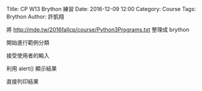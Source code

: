 Title: CP W13 Brython 練習
Date: 2016-12-09 12:00
Category: Course
Tags: Brython
Author: 許凱翔

將 <a href="http://mde.tw/2016fallcp/course/Python3Programs.txt">http://mde.tw/2016fallcp/course/Python3Programs.txt</a> 整理成 brython

<!-- PELICAN_END_SUMMARY -->

<!-- 導入 Brython 標準程式庫 -->

<script type="text/javascript" 
    src="https://cdn.rawgit.com/brython-dev/brython/master/www/src/brython_dist.js">
</script>

<!-- 啟動 Brython -->
<script>
window.onload=function(){
brython(1);
}
</script>

<!-- 以下實際利用  Brython 畫圖 -->
<div id="container"></div>
<script type="text/python3">
from browser import document as doc
from browser import html
container = doc['container']
mystring = ""
num = input("請輸入重複執行次數:" )
#for i in range(1, 11):
for i in range(1, int(num)+1):
    mystring += str(i) + ": hello mde" + html .BR()
container <= mystring
</script>

開始進行範例分類

接受使用者的輸入

利用 alert() 顯示結果

直接列印結果